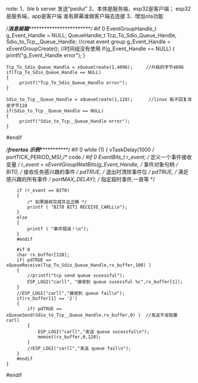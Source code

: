 note: 
1、ble  b server  发送“peidui”
2、本体是服务端，esp32是客户端；  esp32是服务端，app是客户端       谁有屏幕谁做客户端去连接
3、增加ota功能



/*************************************消息邮箱*************************************************************/
#if 0
    EventGroupHandle_t g_Event_Handle = NULL;
    QueueHandle_t Tcp_To_Sdio_Queue_Handle, Sdio_to_Tcp__Queue_Handle;
     //creat event group
    g_Event_Handle = xEventGroupCreate();    //时间组没有使用
    if(g_Event_Handle == NULL)
    {
        printf("g_Event_Handle error");
    }

    Tcp_To_Sdio_Queue_Handle = xQueueCreate(1,4096);     //升级的字节4096
    if(Tcp_To_Sdio_Queue_Handle == NULL)
    {
         printf("Tcp_To_Sdio_Queue_Handle error");
    }

    Sdio_to_Tcp__Queue_Handle = xQueueCreate(1,128);      //linux 板子回复消息字节128
    if(Sdio_to_Tcp__Queue_Handle == NULL)
    {
         printf("Sdio_to_Tcp__Queue_Handle error");
    }
#endif

/*************************************freertos 示例************************************************/
#if 0
    while (1)
    {
        vTaskDelay(1000 / portTICK_PERIOD_MS);/* code */
        #if 0
        EventBits_t r_event;                                    /* 定义一个事件接收变量 */ 
                r_event = xEventGroupWaitBits(g_Event_Handle,     /* 事件对象句柄 */ 
                              BIT0,                        /* 接收任务感兴趣的事件 */ 
                              pdTRUE,                           /* 退出时清除事件位 */ 
                              pdTRUE,                           /* 满足感兴趣的所有事件 */ 
                              portMAX_DELAY);                   /* 指定超时事件,一直等 */ 
  
        if (r_event == BIT0) 
        { 
            /* 如果接收完成并且正确 */ 
            printf ( "BIT0 BIT1 RECEIVE_CARLL\n"); 
        } 
        else 
        {
            printf ( "事件错误！\n"); 
        }
        #endif

        #if 0
        char rx_buffer[128];
        if( pdTRUE == xQueueReceive(Tcp_To_Sdio_Queue_Handle,rx_buffer,100) )
        {
            //printf("tcp send queue susessful");
            ESP_LOGI("carll", "接收到 queue susessful %c",rx_buffer[1]);
        }
        //ESP_LOGI("carll","接收到 queue fail\n");
        if(rx_buffer[1] == '2')
        {
            if( pdTRUE == xQueueSend(Sdio_to_Tcp__Queue_Handle,rx_buffer,0) )  //发送不会阻塞 carll
            {
                ESP_LOGI("carll","发送 queue sucessful\n");
                memset(rx_buffer,0,128);
            }   
            //ESP_LOGI("carll","发送 queue fail\n");
        }       
        #endif
    }
#endif